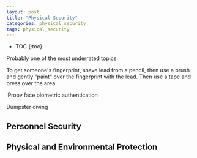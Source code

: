 ```yaml
---
layout: post
title: "Physical Security"
categories: physical_security
tags: physical_security
---
```


* TOC
{:toc}


Probably one of the most underrated topics


To get someone's fingerprint, shave lead from a pencil, then use a brush and gently "paint" over the fingerprint with the lead. Then use a tape and press over the area.



iProov
face biometric authentication



Dumpster diving



## Personnel Security



## Physical and Environmental Protection



## 


